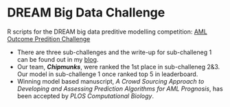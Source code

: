 # DREAM Big Data Challenge
R scripts for the DREAM big data preditive modelling competition: [AML Outcome Predition Challenge](https://www.synapse.org/#!Synapse:syn2455683/wiki/) 
- There are three sub-challenges and the write-up for sub-challeneg 1 can be found out in my [blog](http://hongleixie.github.io/blog/AML-Q1).
- Our team, ***Chipmunks***, were ranked the 1st place in sub-challeneg 2&3. Our model in sub-challenge 1 once ranked top 5 in leaderboard.
- Winning model based manuscript, *A Crowd Sourcing Approach to Developing and Assessing Prediction Algorithms for AML Prognosis*, has been accepted by *PLOS Computational Biology*.


